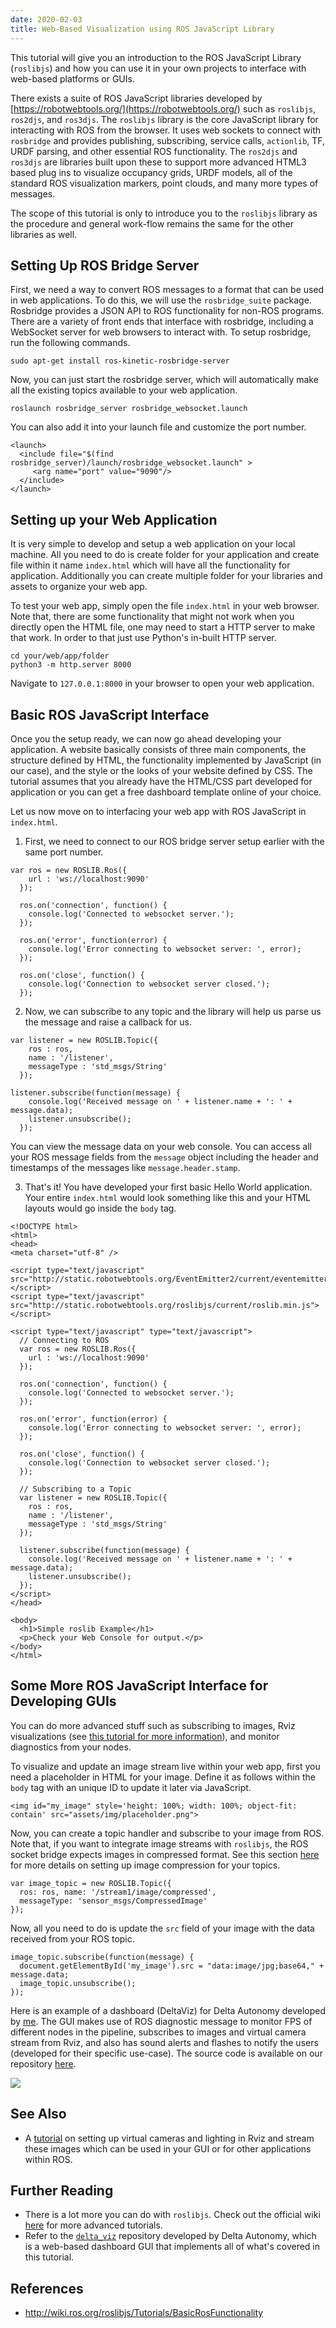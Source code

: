 ```yaml
---
date: 2020-02-03
title: Web-Based Visualization using ROS JavaScript Library
---
```


This tutorial will give you an introduction to the ROS JavaScript Library (`roslibjs`) and how you can use it in your own projects to interface with web-based platforms or GUIs.

There exists a suite of ROS JavaScript libraries developed by [https://robotwebtools.org/](https://robotwebtools.org/) such as `roslibjs`, `ros2djs`, and `ros3djs`. The `roslibjs` library is the core JavaScript library for interacting with ROS from the browser. It uses web sockets to connect with `rosbridge` and provides publishing, subscribing, service calls, `actionlib`, TF, URDF parsing, and other essential ROS functionality. The `ros2djs` and `ros3djs` are libraries built upon these to support more advanced HTML3 based plug ins to visualize occupancy grids, URDF models, all of the standard ROS visualization markers, point clouds, and many more types of messages.

The scope of this tutorial is only to introduce you to the `roslibjs` library as the procedure and general work-flow remains the same for the other libraries as well.

## Setting Up ROS Bridge Server
First, we need a way to convert ROS messages to a format that can be used in web applications. To do this, we will use the `rosbridge_suite` package. Rosbridge provides a JSON API to ROS functionality for non-ROS programs. There are a variety of front ends that interface with rosbridge, including a WebSocket server for web browsers to interact with. To setup rosbridge, run the following commands.

```
sudo apt-get install ros-kinetic-rosbridge-server
```

Now, you can just start the rosbridge server, which will automatically make all the existing topics available to your web application.

```
roslaunch rosbridge_server rosbridge_websocket.launch
```

You can also add it into your launch file and customize the port number.

```
<launch>
  <include file="$(find rosbridge_server)/launch/rosbridge_websocket.launch" > 
     <arg name="port" value="9090"/>
  </include>
</launch>
```

## Setting up your Web Application

It is very simple to develop and setup a web application on your local machine. All you need to do is create folder for your application and create file within it name `index.html` which will have all the functionality for application. Additionally you can create multiple folder for your libraries and assets to organize your web app. 

To test your web app, simply open the file `index.html` in your web browser. Note that, there are some functionality that might not work when you directly open the HTML file, one may need to start a HTTP server to make that work. In order to that just use Python's in-built HTTP server.

```
cd your/web/app/folder
python3 -m http.server 8000
```

Navigate to `127.0.0.1:8000` in your browser to open your web application.

## Basic ROS JavaScript Interface

Once you the setup ready, we can now go ahead developing your application. A website basically consists of three main components, the structure defined by HTML, the functionality implemented by JavaScript (in our case), and the style or the looks of your website defined by CSS. The tutorial assumes that you already have the HTML/CSS part developed for application or you can get a free dashboard template online of your choice. 

Let us now move on to interfacing your web app with ROS JavaScript in `index.html`.

1. First, we need to connect to our ROS bridge server setup earlier with the same port number.

```
var ros = new ROSLIB.Ros({
    url : 'ws://localhost:9090'
  });

  ros.on('connection', function() {
    console.log('Connected to websocket server.');
  });

  ros.on('error', function(error) {
    console.log('Error connecting to websocket server: ', error);
  });

  ros.on('close', function() {
    console.log('Connection to websocket server closed.');
  });
```

2. Now, we can subscribe to any topic and the library will help us parse us the message and raise a callback for us.

```
var listener = new ROSLIB.Topic({
    ros : ros,
    name : '/listener',
    messageType : 'std_msgs/String'
  });

listener.subscribe(function(message) {
    console.log('Received message on ' + listener.name + ': ' + message.data);
    listener.unsubscribe();
  });
```

You can view the message data on your web console. You can access all your ROS message fields from the `message` object including the header and timestamps of the messages like `message.header.stamp`.

3. That's it! You have developed your first basic Hello World application. Your entire `index.html` would look something like this and your HTML layouts would go inside the `body` tag.

```
<!DOCTYPE html>
<html>
<head>
<meta charset="utf-8" />

<script type="text/javascript" src="http://static.robotwebtools.org/EventEmitter2/current/eventemitter2.min.js"></script>
<script type="text/javascript" src="http://static.robotwebtools.org/roslibjs/current/roslib.min.js"></script>

<script type="text/javascript" type="text/javascript">
  // Connecting to ROS
  var ros = new ROSLIB.Ros({
    url : 'ws://localhost:9090'
  });

  ros.on('connection', function() {
    console.log('Connected to websocket server.');
  });

  ros.on('error', function(error) {
    console.log('Error connecting to websocket server: ', error);
  });

  ros.on('close', function() {
    console.log('Connection to websocket server closed.');
  });

  // Subscribing to a Topic
  var listener = new ROSLIB.Topic({
    ros : ros,
    name : '/listener',
    messageType : 'std_msgs/String'
  });

  listener.subscribe(function(message) {
    console.log('Received message on ' + listener.name + ': ' + message.data);
    listener.unsubscribe();
  });
</script>
</head>

<body>
  <h1>Simple roslib Example</h1>
  <p>Check your Web Console for output.</p>
</body>
</html>
```

## Some More ROS JavaScript Interface for Developing GUIs

You can do more advanced stuff such as subscribing to images, Rviz visualizations (see [this tutorial for more information](https://roboticsknowledgebase.com/wiki/tools/stream-rviz)), and monitor diagnostics from your nodes.

To visualize and update an image stream live within your web app, first you need a placeholder in HTML for your image. Define it as follows within the `body` tag with an unique ID to update it later via JavaScript.

```
<img id="my_image" style='height: 100%; width: 100%; object-fit: contain' src="assets/img/placeholder.png">
```

Now, you can create a topic handler and subscribe to your image from ROS. Note that, if you want to integrate image streams with `roslibjs`, the ROS socket bridge expects images in compressed format. See this section [here](https://roboticsknowledgebase.com/wiki/tools/stream-rviz/compressing-image-streams) for more details on setting up image compression for your topics.

```
var image_topic = new ROSLIB.Topic({
  ros: ros, name: '/stream1/image/compressed',
  messageType: 'sensor_msgs/CompressedImage'
});
```

Now, all you need to do is update the `src` field of your image with the data received from your ROS topic.

```
image_topic.subscribe(function(message) {
  document.getElementById('my_image').src = "data:image/jpg;base64," + message.data;
  image_topic.unsubscribe();
});
```

Here is an example of a dashboard (DeltaViz) for Delta Autonomy developed by [me](mailto:heethesh@gmail.com). The GUI makes use of ROS diagnostic message to monitor FPS of different nodes in the pipeline, subscribes to images and virtual camera stream from Rviz, and also has sound alerts and flashes to notify the users (developed for their specific use-case). The source code is available on our repository [here](https://github.com/deltaautonomy/delta_viz/blob/master/delta_viz_app/index.html).

![](https://roboticsknowledgebase.com/wiki/tools/assets/deltaviz.jpg)

## See Also
- A [tutorial](https://roboticsknowledgebase.com/wiki/tools/stream-rviz) on setting up virtual cameras and lighting in Rviz and stream these images which can be used in your GUI or for other applications within ROS.

## Further Reading
- There is a lot more you can do with `roslibjs`. Check out the official wiki [here](http://wiki.ros.org/roslibjs/Tutorials/BasicRosFunctionality) for more advanced tutorials.
- Refer to the [`delta_viz`](https://github.com/deltaautonomy/delta_viz) repository developed by Delta Autonomy, which is a web-based dashboard GUI that implements all of what's covered in this tutorial.

## References
- http://wiki.ros.org/roslibjs/Tutorials/BasicRosFunctionality
